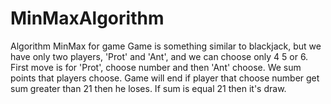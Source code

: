 # MinMaxAlgorithm
Algorithm MinMax for game 
Game is something similar to blackjack, but we have only two players, 'Prot' and 'Ant', and we can choose only 4 5 or 6.
First move is for 'Prot', choose number and then 'Ant' choose.
We sum points that players choose.
Game will end if player that choose number get sum greater than 21 then he loses.
If sum is equal 21 then it's draw.
